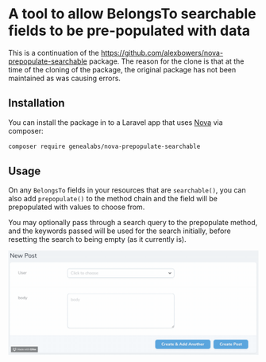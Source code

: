 # A tool to allow BelongsTo searchable fields to be pre-populated with data

This is a continuation of the https://github.com/alexbowers/nova-prepopulate-searchable package. The reason for the clone is that at the time of the cloning of the package, the original package has not been maintained as was causing errors.

## Installation

You can install the package in to a Laravel app that uses [Nova](https://nova.laravel.com) via composer:

```sh
composer require genealabs/nova-prepopulate-searchable
```

## Usage

On any `BelongsTo` fields in your resources that are `searchable()`, you can also add `prepopulate()` to the method chain and the field will be prepopulated with values to choose from.

You may optionally pass through a search query to the prepopulate method, and the keywords passed will be used for
the search initially, before resetting the search to being empty (as it currently is).

![Prepopulate Search](https://github.com/genealabs/nova-prepopulate-searchable/blob/master/screenshots/example.gif?raw=true)
